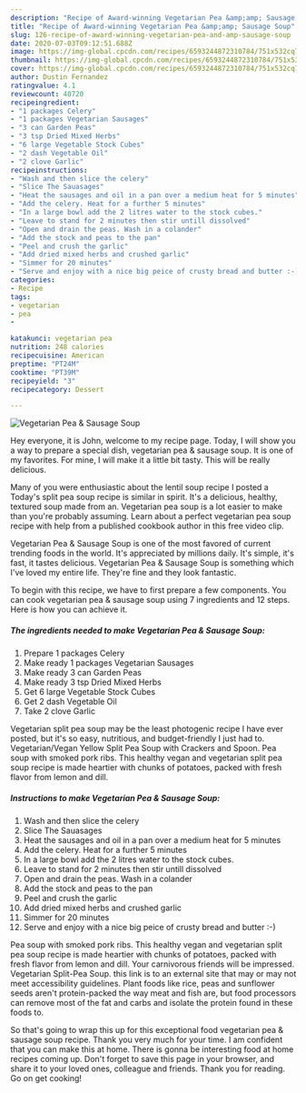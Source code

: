 ```yaml
---
description: "Recipe of Award-winning Vegetarian Pea &amp;amp; Sausage Soup"
title: "Recipe of Award-winning Vegetarian Pea &amp;amp; Sausage Soup"
slug: 126-recipe-of-award-winning-vegetarian-pea-and-amp-sausage-soup
date: 2020-07-03T09:12:51.688Z
image: https://img-global.cpcdn.com/recipes/6593244872310784/751x532cq70/vegetarian-pea-sausage-soup-recipe-main-photo.jpg
thumbnail: https://img-global.cpcdn.com/recipes/6593244872310784/751x532cq70/vegetarian-pea-sausage-soup-recipe-main-photo.jpg
cover: https://img-global.cpcdn.com/recipes/6593244872310784/751x532cq70/vegetarian-pea-sausage-soup-recipe-main-photo.jpg
author: Dustin Fernandez
ratingvalue: 4.1
reviewcount: 40720
recipeingredient:
- "1 packages Celery"
- "1 packages Vegetarian Sausages"
- "3 can Garden Peas"
- "3 tsp Dried Mixed Herbs"
- "6 large Vegetable Stock Cubes"
- "2 dash Vegetable Oil"
- "2 clove Garlic"
recipeinstructions:
- "Wash and then slice the celery"
- "Slice The Sauasages"
- "Heat the sausages and oil in a pan over a medium heat for 5 minutes"
- "Add the celery. Heat for a further 5 minutes"
- "In a large bowl add the 2 litres water to the stock cubes."
- "Leave to stand for 2 minutes then stir untill dissolved"
- "Open and drain the peas. Wash in a colander"
- "Add the stock and peas to the pan"
- "Peel and crush the garlic"
- "Add dried mixed herbs and crushed garlic"
- "Simmer for 20 minutes"
- "Serve and enjoy with a nice big peice of crusty bread and butter :-)"
categories:
- Recipe
tags:
- vegetarian
- pea
- 

katakunci: vegetarian pea  
nutrition: 248 calories
recipecuisine: American
preptime: "PT24M"
cooktime: "PT39M"
recipeyield: "3"
recipecategory: Dessert

---
```



![Vegetarian Pea &amp; Sausage Soup](https://img-global.cpcdn.com/recipes/6593244872310784/751x532cq70/vegetarian-pea-sausage-soup-recipe-main-photo.jpg)

Hey everyone, it is John, welcome to my recipe page. Today, I will show you a way to prepare a special dish, vegetarian pea &amp; sausage soup. It is one of my favorites. For mine, I will make it a little bit tasty. This will be really delicious.

Many of you were enthusiastic about the lentil soup recipe I posted a Today&#39;s split pea soup recipe is similar in spirit. It&#39;s a delicious, healthy, textured soup made from an. Vegetarian pea soup is a lot easier to make than you&#39;re probably assuming. Learn about a perfect vegetarian pea soup recipe with help from a published cookbook author in this free video clip.

Vegetarian Pea &amp; Sausage Soup is one of the most favored of current trending foods in the world. It's appreciated by millions daily. It's simple, it's fast, it tastes delicious. Vegetarian Pea &amp; Sausage Soup is something which I've loved my entire life. They're fine and they look fantastic.


To begin with this recipe, we have to first prepare a few components. You can cook vegetarian pea &amp; sausage soup using 7 ingredients and 12 steps. Here is how you can achieve it.

<!--inarticleads1-->

##### The ingredients needed to make Vegetarian Pea &amp; Sausage Soup:

1. Prepare 1 packages Celery
1. Make ready 1 packages Vegetarian Sausages
1. Make ready 3 can Garden Peas
1. Make ready 3 tsp Dried Mixed Herbs
1. Get 6 large Vegetable Stock Cubes
1. Get 2 dash Vegetable Oil
1. Take 2 clove Garlic


Vegetarian split pea soup may be the least photogenic recipe I have ever posted, but it&#39;s so easy, nutritious, and budget-friendly I just had to. Vegetarian/Vegan Yellow Split Pea Soup with Crackers and Spoon. Pea soup with smoked pork ribs. This healthy vegan and vegetarian split pea soup recipe is made heartier with chunks of potatoes, packed with fresh flavor from lemon and dill. 

<!--inarticleads2-->

##### Instructions to make Vegetarian Pea &amp; Sausage Soup:

1. Wash and then slice the celery
1. Slice The Sauasages
1. Heat the sausages and oil in a pan over a medium heat for 5 minutes
1. Add the celery. Heat for a further 5 minutes
1. In a large bowl add the 2 litres water to the stock cubes.
1. Leave to stand for 2 minutes then stir untill dissolved
1. Open and drain the peas. Wash in a colander
1. Add the stock and peas to the pan
1. Peel and crush the garlic
1. Add dried mixed herbs and crushed garlic
1. Simmer for 20 minutes
1. Serve and enjoy with a nice big peice of crusty bread and butter :-)


Pea soup with smoked pork ribs. This healthy vegan and vegetarian split pea soup recipe is made heartier with chunks of potatoes, packed with fresh flavor from lemon and dill. Your carnivorous friends will be impressed. Vegetarian Split-Pea Soup. this link is to an external site that may or may not meet accessibility guidelines. Plant foods like rice, peas and sunflower seeds aren&#39;t protein-packed the way meat and fish are, but food processors can remove most of the fat and carbs and isolate the protein found in these foods to. 

So that's going to wrap this up for this exceptional food vegetarian pea &amp; sausage soup recipe. Thank you very much for your time. I am confident that you can make this at home. There is gonna be interesting food at home recipes coming up. Don't forget to save this page in your browser, and share it to your loved ones, colleague and friends. Thank you for reading. Go on get cooking!
